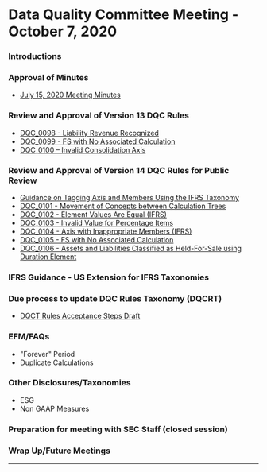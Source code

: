 # Data Quality Committee Meeting - October 7, 2020

### Introductions 
  
### Approval of Minutes
  + [July 15, 2020 Meeting Minutes](DRAFTDQCMeetingNotes071520.docx?raw=true)

### Review and Approval of Version 13 DQC Rules
  + [DQC_0098 - Liability Revenue Recognized](https://github.com/DataQualityCommittee/dqc_us_rules/blob/v13/docs/DQC_US_0098/DQC_0098.md)
  + [DQC_0099 - FS with No Associated Calculation](https://github.com/DataQualityCommittee/dqc_us_rules/blob/v13/docs/DQC_US_0099/DQC_0099.md)
  + [DQC_0100 – Invalid Consolidation Axis](https://github.com/DataQualityCommittee/dqc_us_rules/blob/v13/docs/DQC_US_0100/DQC_0100.md)

### Review and Approval of Version 14 DQC Rules for Public Review
  + [Guidance on Tagging Axis and Members Using the IFRS Taxonomy](../../guidance/tagging-ifrs.md)
  + [DQC_0101 - Movement of Concepts between Calculation Trees](https://github.com/DataQualityCommittee/dqc_us_rules/blob/v14/docs/DQC_US_0101/DQC_0101.md)
  + [DQC_0102 - Element Values Are Equal (IFRS)](https://github.com/DataQualityCommittee/dqc_us_rules/blob/v14/docs/DQC_US_0102/DQC_0102.md)
  + [DQC_0103 - Invalid Value for Percentage Items](https://github.com/DataQualityCommittee/dqc_us_rules/blob/v14/docs/DQC_US_0103/DQC_0103.md)
  + [DQC_0104 - Axis with Inappropriate Members (IFRS)](https://github.com/DataQualityCommittee/dqc_us_rules/blob/v14/docs/DQC_US_0104/DQC_0104.md)
  + [DQC_0105 - FS with No Associated Calculation](https://github.com/DataQualityCommittee/dqc_us_rules/blob/v14/docs/DQC_US_0105/DQC_0105.md)
  + [DQC_0106 - Assets and Liabilities Classified as Held-For-Sale using Duration Element](https://github.com/DataQualityCommittee/dqc_us_rules/blob/v14/docs/DQC_US_0106/DQC_0106.md)

### IFRS Guidance - US Extension for IFRS Taxonomies 

### Due process to update DQC Rules Taxonomy (DQCRT)
  + [DQCT Rules Acceptance Steps Draft](DQCT_Rules_Acceptance_Steps_Draft.docx?raw=true)

### EFM/FAQs 
  + "Forever" Period
  + Duplicate Calculations
  
### Other Disclosures/Taxonomies
  + ESG
  + Non GAAP Measures

### Preparation for meeting with SEC Staff (closed session)
 
### Wrap Up/Future Meetings
______________________
